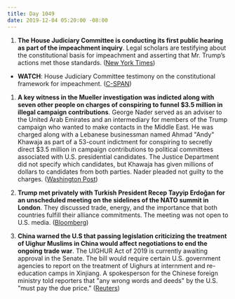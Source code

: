 ```yaml
---
title: Day 1049
date: 2019-12-04 05:20:00 -08:00
---
```


1. **The House Judiciary Committee is conducting its first public hearing as part of the impeachment inquiry**. Legal scholars are testifying about the constitutional basis for impeachment and asserting that Mr. Trump’s actions met those standards. ([New York Times](https://www.nytimes.com/2019/12/04/us/politics/impeachment-hearings.html))

*  **WATCH**: House Judiciary Committee testimony on the constitutional framework for impeachment. ([C-SPAN](https://www.c-span.org/video/?466833-1/judiciary-hearing-constitutional-framework-impeachment))

1. **A key witness in the Mueller investigation was indicted along with seven other people on charges of conspiring to funnel $3.5 million in illegal campaign contributions**. George Nader served as an adviser to the United Arab Emirates and an intermediary for members of the Trump campaign who wanted to make contacts in the Middle East.  He was charged along with a Lebanese businessman named Ahmad "Andy" Khawaja as part of a 53-count indictment for conspiring to secretly direct $3.5 million in campaign contributions to political committees associated with U.S. presidential candidates. The Justice Department did not specify which candidates, but Khawaja has given millions of dollars to candidates from both parties. Nader pleaded not guilty to the charges. ([Washington Post](https://www.washingtonpost.com/local/legal-issues/key-mueller-witness-major-clinton-and-trump-donor-charged-with-funneling-35-million-in-illegal-contributions-in-2016-us-elections/2019/12/03/d1cd9166-153a-11ea-9110-3b34ce1d92b1_story.html))


1. **Trump met privately with Turkish President Recep Tayyip Erdoğan for an unscheduled meeting on the sidelines of the NATO summit in London**. They discussed trade, energy, and the importance that both countries fulfill their alliance commitments. The meeting was not open to U.S. media. ([Bloomberg](https://www.bloomberg.com/news/articles/2019-12-04/trump-and-other-leaders-arriving-for-final-day-nato-update))

2. **China warned the U.S that passing legislation criticizing the treatment of Uighur Muslims in China would affect negotiations to end the ongoing trade war**. The UIGHUR Act of 2019 is currently awaiting approval in the Senate. The bill would require certain U.S. government agencies to report on the treatment of Uighurs at internment and re-education camps in Xinjiang. A spokesperson for the Chinese foreign ministry told reporters that "any wrong words and deeds" by the U.S. "must pay the due price." ([Reuters](https://www.reuters.com/article/us-usa-china-xinjiang-idUSKBN1Y72P6))
